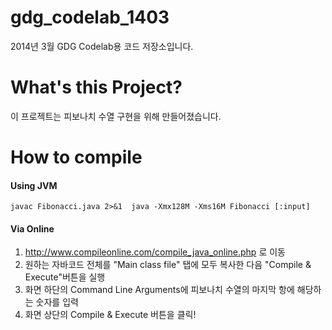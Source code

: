 gdg_codelab_1403
================

2014년 3월 GDG Codelab용 코드 저장소입니다.

What's this Project?
================

이 프로젝트는 피보나치 수열 구현을 위해 만들어졌습니다.


How to compile
================

#### Using JVM

`
javac Fibonacci.java 2>&1 
java -Xmx128M -Xms16M Fibonacci [:input]
`

#### Via Online

1. http://www.compileonline.com/compile_java_online.php 로 이동
2. 원하는 자바코드 전체를 "Main class file" 탭에 모두 복사한 다음 "Compile & Execute"버튼을 실행
3. 화면 하단의 Command Line Arguments에 피보나치 수열의 마지막 항에 해당하는 숫자를 입력
4. 화면 상단의 Compile & Execute 버튼을 클릭!

